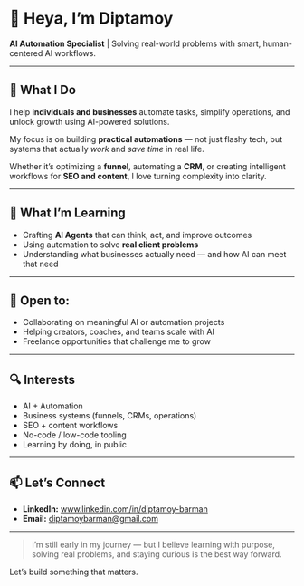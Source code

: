 # 👋 Heya, I’m Diptamoy

**AI Automation Specialist** | Solving real-world problems with smart, human-centered AI workflows.

---

## 🚀 What I Do

I help **individuals and businesses** automate tasks, simplify operations, and unlock growth using AI-powered solutions.

My focus is on building **practical automations** — not just flashy tech, but systems that actually *work* and *save time* in real life.

Whether it’s optimizing a **funnel**, automating a **CRM**, or creating intelligent workflows for **SEO and content**, I love turning complexity into clarity.

---

## 🧠 What I’m Learning

- Crafting **AI Agents** that can think, act, and improve outcomes
- Using automation to solve **real client problems**
- Understanding what businesses actually need — and how AI can meet that need

---

## 🤝 Open to:

- Collaborating on meaningful AI or automation projects
- Helping creators, coaches, and teams scale with AI
- Freelance opportunities that challenge me to grow

---

## 🔍 Interests

- AI + Automation
- Business systems (funnels, CRMs, operations)
- SEO + content workflows
- No-code / low-code tooling
- Learning by doing, in public

---

## 📫 Let’s Connect

- **LinkedIn:** www.linkedin.com/in/diptamoy-barman
- **Email:** diptamoybarman@gmail.com

---

> I’m still early in my journey — but I believe learning with purpose, solving real problems, and staying curious is the best way forward.

Let’s build something that matters.

